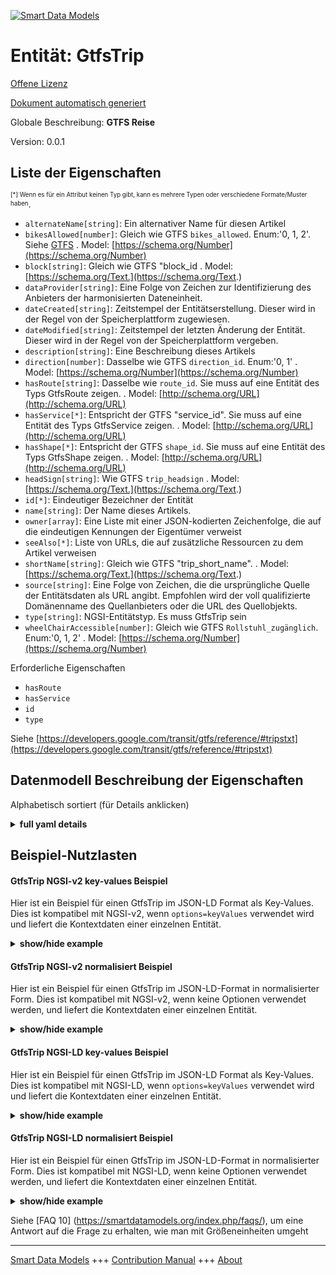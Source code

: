 <!-- 10-Header -->  
[![Smart Data Models](https://smartdatamodels.org/wp-content/uploads/2022/01/SmartDataModels_logo.png "Logo")](https://smartdatamodels.org)  
Entität: GtfsTrip  
=================<!-- /10-Header -->  
<!-- 15-License -->  
[Offene Lizenz](https://github.com/smart-data-models//dataModel.UrbanMobility/blob/master/GtfsTrip/LICENSE.md)  
[Dokument automatisch generiert](https://docs.google.com/presentation/d/e/2PACX-1vTs-Ng5dIAwkg91oTTUdt8ua7woBXhPnwavZ0FxgR8BsAI_Ek3C5q97Nd94HS8KhP-r_quD4H0fgyt3/pub?start=false&loop=false&delayms=3000#slide=id.gb715ace035_0_60)  
<!-- /15-License -->  
<!-- 20-Description -->  
Globale Beschreibung: **GTFS Reise**  
Version: 0.0.1  
<!-- /20-Description -->  
<!-- 30-PropertiesList -->  

## Liste der Eigenschaften  

<sup><sub>[*] Wenn es für ein Attribut keinen Typ gibt, kann es mehrere Typen oder verschiedene Formate/Muster haben</sub></sup>.  
- `alternateName[string]`: Ein alternativer Name für diesen Artikel  - `bikesAllowed[number]`: Gleich wie GTFS `bikes_allowed`. Enum:'0, 1, 2'. Siehe [GTFS](https://developers.google.com/transit/gtfs/reference/#tripstxt)  . Model: [https://schema.org/Number](https://schema.org/Number)- `block[string]`: Gleich wie GTFS "block_id  . Model: [https://schema.org/Text.](https://schema.org/Text.)- `dataProvider[string]`: Eine Folge von Zeichen zur Identifizierung des Anbieters der harmonisierten Dateneinheit.  - `dateCreated[string]`: Zeitstempel der Entitätserstellung. Dieser wird in der Regel von der Speicherplattform zugewiesen.  - `dateModified[string]`: Zeitstempel der letzten Änderung der Entität. Dieser wird in der Regel von der Speicherplattform vergeben.  - `description[string]`: Eine Beschreibung dieses Artikels  - `direction[number]`: Dasselbe wie GTFS `direction_id`. Enum:'0, 1'  . Model: [https://schema.org/Number](https://schema.org/Number)- `hasRoute[string]`: Dasselbe wie `route_id`. Sie muss auf eine Entität des Typs GtfsRoute zeigen.  . Model: [http://schema.org/URL](http://schema.org/URL)- `hasService[*]`: Entspricht der GTFS "service_id". Sie muss auf eine Entität des Typs GtfsService zeigen.  . Model: [http://schema.org/URL](http://schema.org/URL)- `hasShape[*]`: Entspricht der GTFS `shape_id`. Sie muss auf eine Entität des Typs GtfsShape zeigen.  . Model: [http://schema.org/URL](http://schema.org/URL)- `headSign[string]`: Wie GTFS `trip_headsign`  . Model: [https://schema.org/Text.](https://schema.org/Text.)- `id[*]`: Eindeutiger Bezeichner der Entität  - `name[string]`: Der Name dieses Artikels.  - `owner[array]`: Eine Liste mit einer JSON-kodierten Zeichenfolge, die auf die eindeutigen Kennungen der Eigentümer verweist  - `seeAlso[*]`: Liste von URLs, die auf zusätzliche Ressourcen zu dem Artikel verweisen  - `shortName[string]`: Gleich wie GTFS "trip_short_name".  . Model: [https://schema.org/Text.](https://schema.org/Text.)- `source[string]`: Eine Folge von Zeichen, die die ursprüngliche Quelle der Entitätsdaten als URL angibt. Empfohlen wird der voll qualifizierte Domänenname des Quellanbieters oder die URL des Quellobjekts.  - `type[string]`: NGSI-Entitätstyp. Es muss GtfsTrip sein  - `wheelChairAccessible[number]`: Gleich wie GTFS `Rollstuhl_zugänglich`. Enum:'0, 1, 2'  . Model: [https://schema.org/Number](https://schema.org/Number)<!-- /30-PropertiesList -->  
<!-- 35-RequiredProperties -->  
Erforderliche Eigenschaften  
- `hasRoute`  - `hasService`  - `id`  - `type`  <!-- /35-RequiredProperties -->  
<!-- 40-RequiredProperties -->  
Siehe [https://developers.google.com/transit/gtfs/reference/#tripstxt](https://developers.google.com/transit/gtfs/reference/#tripstxt)  
<!-- /40-RequiredProperties -->  
<!-- 50-DataModelHeader -->  
## Datenmodell Beschreibung der Eigenschaften  
Alphabetisch sortiert (für Details anklicken)  
<!-- /50-DataModelHeader -->  
<!-- 60-ModelYaml -->  
<details><summary><strong>full yaml details</strong></summary>    
```yaml  
GtfsTrip:    
  description: GTFS Trip    
  properties:    
    alternateName:    
      description: An alternative name for this item    
      type: string    
      x-ngsi:    
        type: Property    
    bikesAllowed:    
      description: "Same as GTFS `bikes_allowed`. Enum:'0, 1, 2'. See [GTFS](https://developers.google.com/transit/gtfs/reference/#tripstxt)"    
      enum:    
        - 0    
        - 1    
        - 2    
      type: number    
      x-ngsi:    
        model: https://schema.org/Number    
        type: Property    
    block:    
      description: Same as GTFS `block_id`    
      type: string    
      x-ngsi:    
        model: https://schema.org/Text.    
        type: Property    
    dataProvider:    
      description: A sequence of characters identifying the provider of the harmonised data entity.    
      type: string    
      x-ngsi:    
        type: Property    
    dateCreated:    
      description: Entity creation timestamp. This will usually be allocated by the storage platform.    
      format: date-time    
      type: string    
      x-ngsi:    
        type: Property    
    dateModified:    
      description: Timestamp of the last modification of the entity. This will usually be allocated by the storage platform.    
      format: date-time    
      type: string    
      x-ngsi:    
        type: Property    
    description:    
      description: A description of this item    
      type: string    
      x-ngsi:    
        type: Property    
    direction:    
      description: 'Same as GTFS `direction_id`. Enum:''0, 1'''    
      enum:    
        - 0    
        - 1    
      type: number    
      x-ngsi:    
        model: https://schema.org/Number    
        type: Property    
    hasRoute:    
      anyOf:    
        - description: Property. Identifier format of any NGSI entity    
          maxLength: 256    
          minLength: 1    
          pattern: ^[\w\-\.\{\}\$\+\*\[\]`|~^@!,:\\]+$    
          type: string    
        - description: Property. Identifier format of any NGSI entity    
          format: uri    
          type: string    
      description: Same as `route_id`. It shall point to an Entity of type GtfsRoute    
      type: string    
      x-ngsi:    
        model: http://schema.org/URL    
        type: Relationship    
    hasService:    
      anyOf:    
        - description: Property. Identifier format of any NGSI entity    
          maxLength: 256    
          minLength: 1    
          pattern: ^[\w\-\.\{\}\$\+\*\[\]`|~^@!,:\\]+$    
          type: string    
        - description: Property. Identifier format of any NGSI entity    
          format: uri    
          type: string    
      description: Same as GTFS `service_id`. It shall point to an Entity of type GtfsService    
      x-ngsi:    
        model: http://schema.org/URL    
        type: Relationship    
    hasShape:    
      anyOf:    
        - description: Property. Identifier format of any NGSI entity    
          maxLength: 256    
          minLength: 1    
          pattern: ^[\w\-\.\{\}\$\+\*\[\]`|~^@!,:\\]+$    
          type: string    
        - description: Property. Identifier format of any NGSI entity    
          format: uri    
          type: string    
      description: Same as GTFS `shape_id`. It shall point to an Entity of type GtfsShape    
      x-ngsi:    
        model: http://schema.org/URL    
        type: Relationship    
    headSign:    
      description: Same as GTFS `trip_headsign`    
      type: string    
      x-ngsi:    
        model: https://schema.org/Text.    
        type: Property    
    id:    
      anyOf: &gtfstrip_-_properties_-_owner_-_items_-_anyof    
        - description: Property. Identifier format of any NGSI entity    
          maxLength: 256    
          minLength: 1    
          pattern: ^[\w\-\.\{\}\$\+\*\[\]`|~^@!,:\\]+$    
          type: string    
        - description: Property. Identifier format of any NGSI entity    
          format: uri    
          type: string    
      description: Unique identifier of the entity    
      x-ngsi:    
        type: Property    
    name:    
      description: The name of this item.    
      type: string    
      x-ngsi:    
        type: Property    
    owner:    
      description: A List containing a JSON encoded sequence of characters referencing the unique Ids of the owner(s)    
      items:    
        anyOf: *gtfstrip_-_properties_-_owner_-_items_-_anyof    
        description: Property. Unique identifier of the entity    
      type: array    
      x-ngsi:    
        type: Property    
    seeAlso:    
      description: list of uri pointing to additional resources about the item    
      oneOf:    
        - items:    
            format: uri    
            type: string    
          minItems: 1    
          type: array    
        - format: uri    
          type: string    
      x-ngsi:    
        type: Property    
    shortName:    
      description: Same as GTFS `trip_short_name`    
      type: string    
      x-ngsi:    
        model: https://schema.org/Text.    
        type: Property    
    source:    
      description: 'A sequence of characters giving the original source of the entity data as a URL. Recommended to be the fully qualified domain name of the source provider, or the URL to the source object.'    
      type: string    
      x-ngsi:    
        type: Property    
    type:    
      description: NGSI Entity type. It has to be GtfsTrip    
      enum:    
        - GtfsTrip    
      type: string    
      x-ngsi:    
        type: Property    
    wheelChairAccessible:    
      description: 'Same as GTFS `wheelchair_accessible`. Enum:''0, 1, 2'''    
      enum:    
        - 0    
        - 1    
        - 2    
      type: number    
      x-ngsi:    
        model: https://schema.org/Number    
        type: Property    
  required:    
    - id    
    - type    
    - hasRoute    
    - hasService    
  type: object    
  x-derived-from: ""    
  x-disclaimer: 'Redistribution and use in source and binary forms, with or without modification, are permitted  provided that the license conditions are met. Copyleft (c) 2022 Contributors to Smart Data Models Program'    
  x-license-url: https://github.com/smart-data-models/dataModel.UrbanMobility/blob/master/GtfsTrip/LICENSE.md    
  x-model-schema: https://smart-data-models.github.io/dataModel.UrbanMobility/GtfsTrip/schema.json    
  x-model-tags: ""    
  x-version: 0.0.1    
```  
</details>    
<!-- /60-ModelYaml -->  
<!-- 70-MiddleNotes -->  
<!-- /70-MiddleNotes -->  
<!-- 80-Examples -->  
## Beispiel-Nutzlasten  
#### GtfsTrip NGSI-v2 key-values Beispiel  
Hier ist ein Beispiel für einen GtfsTrip im JSON-LD Format als Key-Values. Dies ist kompatibel mit NGSI-v2, wenn `options=keyValues` verwendet wird und liefert die Kontextdaten einer einzelnen Entität.  
<details><summary><strong>show/hide example</strong></summary>    
```json  
{  
  "id": "urn:ngsi-ld:GtfsTrip:Spain:Malaga:1",  
  "type": "GtfsTrip",  
  "hasService": "urn:ngsi-ld:GtfsService:Malaga_LAB",  
  "headSign": "San Andrés",  
  "direction": 0,  
  "hasRoute": "urn:ngsi-ld:GtfsRoute:Spain:Malaga:1",  
  "hasShape": "urn:ngsi-ld:GtfsShape:Shape01"  
}  
```  
</details>  
#### GtfsTrip NGSI-v2 normalisiert Beispiel  
Hier ist ein Beispiel für einen GtfsTrip im JSON-LD-Format in normalisierter Form. Dies ist kompatibel mit NGSI-v2, wenn keine Optionen verwendet werden, und liefert die Kontextdaten einer einzelnen Entität.  
<details><summary><strong>show/hide example</strong></summary>    
```json  
{  
  "id": "urn:ngsi-ld:GtfsTrip:Spain:Malaga:1",  
  "type": "GtfsTrip",  
  "direction": {  
     "type": "Number",  
    "value": 0  
  },  
  "headSign": {  
    "type": "Text",  
    "value": "San Andr\u00e9s"  
  },  
  "hasRoute": {  
    "type": "URI",  
    "value": "urn:ngsi-ld:GtfsRoute:Spain:Malaga:1"  
  },  
  "hasService": {  
    "type": "URI",  
    "value": "urn:ngsi-ld:GtfsService:Malaga_LAB"  
  },  
  "hasShape": {  
    "type": "URI",  
    "value": "urn:ngsi-ld:GtfsShape:Shape01"  
  }  
}  
```  
</details>  
#### GtfsTrip NGSI-LD key-values Beispiel  
Hier ist ein Beispiel für einen GtfsTrip im JSON-LD Format als Key-Values. Dies ist kompatibel mit NGSI-LD, wenn `options=keyValues` verwendet wird und liefert die Kontextdaten einer einzelnen Entität.  
<details><summary><strong>show/hide example</strong></summary>    
```json  
{  
    "id": "urn:ngsi-ld:GtfsTrip:Spain:Malaga:1",  
    "type": "GtfsTrip",  
    "direction": 0,  
    "hasRoute": "urn:ngsi-ld:GtfsRoute:Spain:Malaga:1",  
    "hasService": "urn:ngsi-ld:GtfsService:Malaga_LAB",  
    "hasShape": "urn:ngsi-ld:GtfsShape:Shape01",  
    "headSign": "San Andr\u00e9s",  
    "@context": [  
        "https://uri.etsi.org/ngsi-ld/v1/ngsi-ld-core-context.jsonld",  
        "https://raw.githubusercontent.com/smart-data-models/dataModel.UrbanMobility/master/context.jsonld"  
    ]  
}  
```  
</details>  
#### GtfsTrip NGSI-LD normalisiert Beispiel  
Hier ist ein Beispiel für einen GtfsTrip im JSON-LD-Format in normalisierter Form. Dies ist kompatibel mit NGSI-LD, wenn keine Optionen verwendet werden, und liefert die Kontextdaten einer einzelnen Entität.  
<details><summary><strong>show/hide example</strong></summary>    
```json  
{  
    "id": "urn:ngsi-ld:GtfsTrip:Spain:Malaga:1",  
    "type": "GtfsTrip",  
    "direction": {  
        "type": "Property",  
        "value": 0  
    },  
    "hasRoute": {  
        "type": "Relationship",  
        "object": "urn:ngsi-ld:GtfsRoute:Spain:Malaga:1"  
    },  
    "hasService": {  
        "type": "Relationship",  
        "object": "urn:ngsi-ld:GtfsService:Malaga_LAB"  
    },  
    "hasShape": {  
        "type": "Relationship",  
        "object": "urn:ngsi-ld:GtfsShape:Shape01"  
    },  
    "headSign": {  
        "type": "Property",  
        "value": "San Andr\u00e9s"  
    },  
    "@context": [  
        "https://uri.etsi.org/ngsi-ld/v1/ngsi-ld-core-context.jsonld",  
        "https://raw.githubusercontent.com/smart-data-models/dataModel.UrbanMobility/master/context.jsonld"  
    ]  
}  
```  
</details><!-- /80-Examples -->  
<!-- 90-FooterNotes -->  
<!-- /90-FooterNotes -->  
<!-- 95-Units -->  
Siehe [FAQ 10] (https://smartdatamodels.org/index.php/faqs/), um eine Antwort auf die Frage zu erhalten, wie man mit Größeneinheiten umgeht  
<!-- /95-Units -->  
<!-- 97-LastFooter -->  
---  
[Smart Data Models](https://smartdatamodels.org) +++ [Contribution Manual](https://bit.ly/contribution_manual) +++ [About](https://bit.ly/Introduction_SDM)<!-- /97-LastFooter -->  
